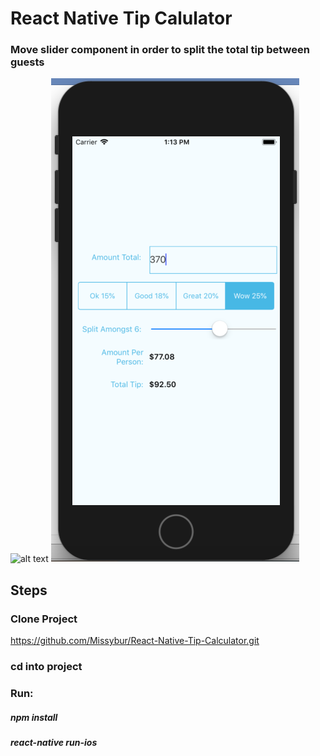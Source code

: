 # React Native Tip Calulator

### Move slider component in order to split the total tip between guests
![alt text](images/Tip_Calculator.png)
![alt text](images/Tip_Calc_2.png)

## Steps

### Clone Project
https://github.com/Missybur/React-Native-Tip-Calculator.git
### cd into project
### Run:
##### npm install
##### react-native run-ios